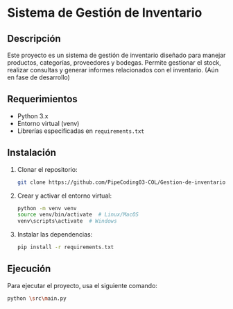 # Sistema de Gestión de Inventario

## Descripción
Este proyecto es un sistema de gestión de inventario diseñado para manejar productos, categorías, proveedores y bodegas. Permite gestionar el stock, realizar consultas y generar informes relacionados con el inventario. (Aún en fase de desarrollo)

## Requerimientos
- Python 3.x
- Entorno virtual (venv)
- Librerías especificadas en `requirements.txt`

## Instalación
1. Clonar el repositorio:
    ```bash
    git clone https://github.com/PipeCoding03-COL/Gestion-de-inventario-AFMV-
    ```
2. Crear y activar el entorno virtual:
    ```bash
    python -m venv venv
    source venv/bin/activate  # Linux/MacOS
    venv\scripts\activate  # Windows
    ```
3. Instalar las dependencias:
    ```bash
    pip install -r requirements.txt
    ```

## Ejecución
Para ejecutar el proyecto, usa el siguiente comando:
```bash
python \src\main.py
